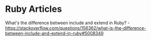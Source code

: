 # Ruby Articles

What's the difference between include and extend in Ruby?
	- https://stackoverflow.com/questions/156362/what-is-the-difference-between-include-and-extend-in-ruby#5008349
